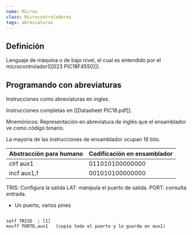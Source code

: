 ```yaml
---
name: Micros
class: Microcontroladores
tags: abreviaturas
---
```


## Definición

Lenguaje de máquina o de bajo nivel, el cual es entendido por el microcontrolador([[023 PIC18F4550]]).

## Programando con abreviaturas

Instrucciones como abreviaturas en ingles.

Instrucciones completas en [[Datasheet PIC18.pdf]].

Mnemónicos: Representación en abreviatura de inglés que el ensamblador ve como código binario.

La mayoría de las instrucciones de ensamblador ocupan 16 bits. 

|Abstracción para humano | Codificación en ensamblador| 
|------------ | ------------| 
|clrf aux1 |011010100000000 | 
|incf aux1,f | 001010100000000|

TRIS: Configura la salida
LAT: manipula el puerto de salida.
PORT: consulta entrada.

- Un puerto, varios pines
~~~

setf TRISD  ; [1]
movff PORTD,aux1   (copia todo el puerto y lo guarda en aux1)